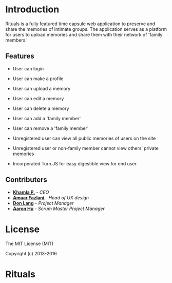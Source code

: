 
# Introduction

Rituals is a fully featured time capsule web application to preserve and share the memories of intimate groups. The application serves as a platform for users to upload memories and share them with their network of 'family members.'

## Features

* User can login
* User can make a profile
* User can upload a memory
* User can edit a memory
* User can delete a memory
* User can add a 'family member'
* User can remove a 'family member'
* Unregistered user can view all public memories of users on the site
* Unregistered user or non-family member cannot view others’ private memories

* Incorperated Turn.JS for easy digestible view for end user.

## Contributers
* **[Khamla P.](https://github.com/khamla719)** - *CEO*
* **[Amaar Fazlani ](https://github.com/amfazlani)** - *Head of UX design*
* **[Don Lang](https://github.com/DonLang)** - *Project Manager*
* **[Aaron Hu](https://github.com/Aaron1515)** - *Scrum Master* *Project Manager*


# License

The MIT License (MIT)

Copyright (c) 2013-2016


# Rituals